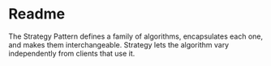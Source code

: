 # Readme

The Strategy Pattern defines a family of algorithms, encapsulates
each one, and makes them interchangeable. Strategy lets the
algorithm vary independently from clients that use it.
